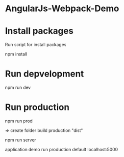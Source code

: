 # AngularJs-Webpack-Demo

# Install packages
Run script for install packages

 npm install


# Run depvelopment
 npm run dev
 
 
# Run production

 npm run prod
 
 => create folder build production "dist"
 
 npm run server

application demo run production default localhost:5000
